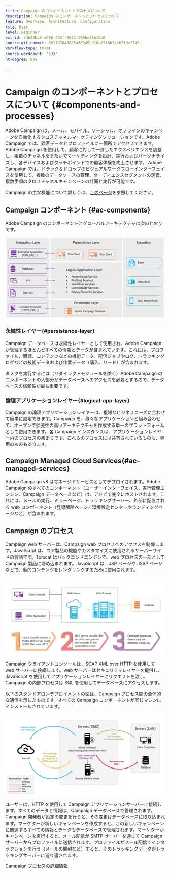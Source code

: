 ```yaml
---
title: Campaign のコンポーネントとプロセスについて
description: Campaign のコンポーネントとプロセスについて
feature: Overview, Architecture, Configuration
role: User
level: Beginner
exl-id: 7db32bd8-a088-405f-9633-2968c28b13b0
source-git-commit: 061197048885a30249bd18af7f8b24cb71def742
workflow-type: tm+mt
source-wordcount: '533'
ht-degree: 99%

---
```


# Campaign のコンポーネントとプロセスについて {#components-and-processes}

Adobe Campaign は、メール、モバイル、ソーシャル、オフラインのキャンペーンを自動化するクロスチャネルマーケティングソリューションです。Adobe Campaign では、顧客データとプロファイルに一箇所でアクセスできます。Adobe Campaign を使用して、顧客に対して一貫したエクスペリエンスを調整し、複数のチャネルをまたいでマーケティングを設計、実行およびパーソナライズし、各デバイスおよびタッチポイントでの顧客体験を向上させます。 Adobe Campaign では、ドラッグ＆ドロップのビジュアルワークフローインターフェイスを使用して、複数のデータソースの管理、オーディエンスセグメントの定義、複数手順のクロスチャネルキャンペーンの計画と実行が可能です。

Campaign の主な機能について詳しくは、[このページ](../start/get-started.md)を参照してください。

## Campaign コンポーネント {#ac-components}

Adobe Campaign のコンポーネントとグローバルアーキテクチャは次のとおりです。

![](assets/do-not-localize//ac-components.png)



### 永続性レイヤー{#persistance-layer}

Campaign データベースは永続性レイヤーとして使用され、Adobe Campaign が管理するほとんどすべての情報とデータが含まれています。これには、プロファイル、購読、コンテンツなどの機能データ、配信ジョブやログ、トラッキングログなどの技術データおよび作業データ（購入、リード）が含まれます。

タスクを実行するには（リダイレクトモジュールを除く）Adobe Campaign のコンポーネントの大部分がデータベースへのアクセスを必要とするので、データベースの信頼性が最も重要です。

### 論理アプリケーションレイヤー{#logical-app-layer}

Campaign の論理アプリケーションレイヤーは、複雑なビジネスニーズに合わせて簡単に設定できます。Campaign を、様々なアプリケーションと組み合わせて、オープンで拡張性の高いアーキテクチャを作成する単一のプラットフォームとして使用できます。各 Campaign インスタンスは、アプリケーションレイヤー内のプロセスの集まりです。これらのプロセスには共有されているものも、専用のものもあります。

## Campaign Managed Cloud Services{#ac-managed-services}

Adobe Campaign v8 はマネージドサービスとしてデプロイされます。Adobe Campaign のすべてのコンポーネント（ユーザーインターフェイス、実行管理エンジン、Campaign データベースなど）は、アドビで完全にホストされます。これには、メールの実行、ミラーページ、トラッキングサーバー、外部に配置される web コンポーネント（登録解除ページ／環境設定センターやランディングページなど）が含まれます。

## Campaign のプロセス

Campaign web サーバーは、Campaign web プロセスへのアクセスを制御します。JavaScript は、コア製品の機能やカスタマイズに使用されるサーバーサイドの言語です。Tomcat はバックエンドエンジンで、web プロセスの一部として Campaign 製品に埋め込まれます。JavaScript は、JSP ページや JSSP ページなどで、動的コンテンツをレンダリングするために使用されます。

![](assets/do-not-localize/ac-processes.png)

Campaign クライアントコンソールは、SOAP XML over HTTP を使用して web サーバーに接続します。web サーバーはセキュリティレイヤーを提供し、JavaScript を使用してアプリケーションレイヤーにリクエストを渡し、Campaign の内部プロセスは SQL を使用してデータベースにアクセスします。

以下のスタンドアロンデプロイメントの図は、Campaign プロセス間の全体的な通信を示したものです。すべての Campaign コンポーネントが同じマシンにインストールされています。

![](assets/do-not-localize//ac-standalone.png)

ユーザーは、HTTP を使用して Campaign アプリケーションサーバーに接続します。すべてのデータと情報は、Campaign データベースで管理されます。Campaign 開発者が設定の変更を行うと、その変更はデータベースに取り込まれます。マーケターが新しいキャンペーンを作成すると、この新しいキャンペーンに関連するすべての情報とデータもデータベースで管理されます。マーケターがキャンペーンを実行すると、メール配信が SMTP サーバーを通じて Campaign サーバーからプロファイルに送信されます。プロファイルがメール配信でインタラクションを行う（メールの開封など）すると、そのトラッキングデータがトラッキングサーバーに送り返されます。

[Campaign プロセスの詳細情報](../architecture/general-architecture.md#dev-env).
